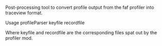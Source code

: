 Post-processing tool to convert profile output from the faf profiler into traceview format.

Usage
profileParser keyfile recordfile

Where keyfile and recordfile are the corresponding files spat out by the profiler mod.
